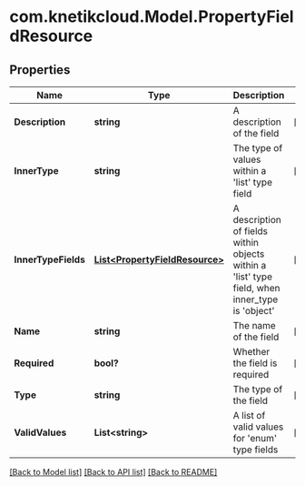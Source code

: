 # com.knetikcloud.Model.PropertyFieldResource
## Properties

Name | Type | Description | Notes
------------ | ------------- | ------------- | -------------
**Description** | **string** | A description of the field | [optional] 
**InnerType** | **string** | The type of values within a &#39;list&#39; type field | [optional] 
**InnerTypeFields** | [**List&lt;PropertyFieldResource&gt;**](PropertyFieldResource.md) | A description of fields within objects within a &#39;list&#39; type field, when inner_type is &#39;object&#39; | [optional] 
**Name** | **string** | The name of the field | [optional] 
**Required** | **bool?** | Whether the field is required | [optional] 
**Type** | **string** | The type of the field | [optional] 
**ValidValues** | **List&lt;string&gt;** | A list of valid values for &#39;enum&#39; type fields | [optional] 

[[Back to Model list]](../README.md#documentation-for-models) [[Back to API list]](../README.md#documentation-for-api-endpoints) [[Back to README]](../README.md)

